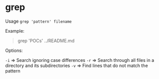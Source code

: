 # grep

Usage `grep 'pattern' filename`

Example:
> grep 'POCs' ../README.md

Options:

`-i` => Search ignoring case differences
`-r` => Search through all files in a directory and its subdirectories
`-v` => Find lines that do not match the pattern
